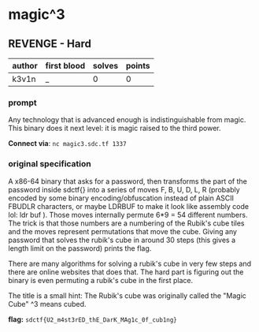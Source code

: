 # magic^3
## REVENGE - Hard
| author | first blood | solves | points |
| --- | --- | --- | --- |
| k3v1n | _ | 0 | 0 |
### prompt
Any technology that is advanced enough is indistinguishable from magic. This binary does it next level: it is magic raised to the third power.

**Connect via**:
`nc magic3.sdc.tf 1337 `

### original specification
A x86-64 binary that asks for a password, then transforms the part of the password inside sdctf{} into a series of moves F, B, U, D, L, R (probably encoded by some binary encoding/obfuscation instead of plain ASCII FBUDLR characters, or maybe LDRBUF to make it look like assembly code lol: ldr buf ). Those moves internally permute 6*9 = 54  different numbers. The trick is that those numbers are a numbering of the Rubik's cube tiles and the moves represent permutations that move the cube. Giving any password that solves the rubik's cube in around 30 steps (this gives a length limit on the password) prints the flag.

There are many algorithms for solving a rubik's cube in very few steps and there are online websites that does that. The hard part is figuring out the binary is even permuting a rubik's cube in the first place.

The title is a small hint: The Rubik's cube was originally called the "Magic Cube" ^3 means cubed.

**flag:** `sdctf{U2_m4st3rED_thE_DarK_MAg1c_0f_cub1ng}`

